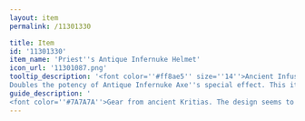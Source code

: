 ```yaml
---
layout: item
permalink: /11301330

title: Item
id: '11301330'
item_name: 'Priest''s Antique Infernuke Helmet'
icon_url: '11301087.png'
tooltip_description: '<font color=''#ff8ae5'' size=''14''>Ancient Infusion</font>
Doubles the potency of Antique Infernuke Axe''s special effect. This item contains the power of Holy Power.</font>'
guide_description: '
<font color=''#7A7A7A''>Gear from ancient Kritias. The design seems to imply that the ancients either revered Infernog... or were trying to warn future generations of the danger he represents. In either case, the power imbued within is formidable.</font>'
---
```

